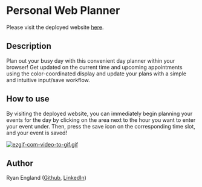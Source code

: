 # Personal Web Planner

Please visit the deployed website [here](https://stellyes.github.io/tell-me-my-day).

## Description

Plan out your busy day with this convenient day planner within your browser! Get updated on the current time and upcoming appointments using the color-coordinated display and update your plans with a simple and intuitive input/save workflow.

## How to use

By visiting the deployed website, you can immediately begin planning your events for the day by clicking on the area next to the hour you want to enter your event under. Then, press the save icon on the corresponding time slot, and your event is saved!

[![ezgif-com-video-to-gif.gif](https://i.postimg.cc/TwBbdmwJ/ezgif-com-video-to-gif.gif)](https://postimg.cc/5YqypX8X)

## Author

Ryan England ([Github](https://github.com/stellyes), [LinkedIn](https://www.linkedin.com/in/ryan-england-4909b3291/))
